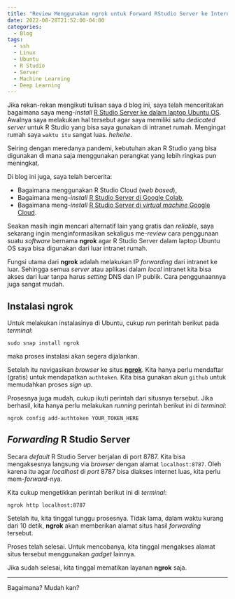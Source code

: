 ```yaml
---
title: "Review Menggunakan ngrok untuk Forward RStudio Server ke Internet"
date: 2022-08-28T21:52:00-04:00
categories:
  - Blog
tags:
  - ssh
  - Linux
  - Ubuntu
  - R Studio
  - Server
  - Machine Learning
  - Deep Learning
---
```



Jika rekan-rekan mengikuti tulisan saya d blog ini, saya telah
menceritakan bagaimana saya meng-*install* [R Studio Server ke dalam
laptop Ubuntu OS](https://ikanx101.com/blog/rstudio-server/). Awalnya
saya melakukan hal tersebut agar saya memiliki satu *dedicated server*
untuk R Studio yang bisa saya gunakan di intranet rumah. Mengingat rumah
saya `waktu itu` sangat luas. *hehehe*.

Seiring dengan meredanya pandemi, kebutuhan akan R Studio yang bisa
digunakan di mana saja menggunakan perangkat yang lebih ringkas pun
meningkat.

Di blog ini juga, saya telah bercerita:

-   Bagaimana menggunakan R Studio Cloud (*web based*),
-   Bagaimana meng-*install* [R Studio Server di Google
    Colab](https://ikanx101.com/blog/r-server-colab/),
-   Bagaimana meng-*install* [R Studio Server di *virtual machine*
    Google Cloud](https://ikanx101.com/blog/google-rstudio/).

Seakan masih ingin mencari alternatif lain yang gratis dan *reliable*,
saya sekarang ingin menginformasikan sekaligus me-*review* cara
penggunaan suatu *software* bernama **ngrok** agar R Studio Server dalam
laptop Ubuntu OS saya bisa digunakan dari luar intranet rumah.

Fungsi utama dari **ngrok** adalah melakukan IP *forwarding* dari
intranet ke luar. Sehingga semua *server* atau aplikasi dalam *local*
intranet kita bisa akses dari luar tanpa harus *setting* DNS dan IP
publik. Cara penggunaannya juga sangat mudah.

## Instalasi **ngrok**

Untuk melakukan instalasinya di Ubuntu, cukup *run* perintah berikut
pada *terminal*:

    sudo snap install ngrok

maka proses instalasi akan segera dijalankan.

Setelah itu navigasikan *browser* ke situs
[**ngrok**](https://ngrok.com/). Kita hanya perlu mendaftar (gratis)
untuk mendapatkan `authtoken`. Kita bisa gunakan akun `github` untuk
memudahkan proses *sign up*.

Prosesnya juga mudah, cukup ikuti perintah dari situsnya tersebut. Jika
berhasil, kita hanya perlu melakukan *running* perintah berikut ini di
*terminal*:

    ngrok config add-authtoken YOUR_TOKEN_HERE

## *Forwarding* R Studio Server

Secara *default* R Studio Server berjalan di port 8787. Kita bisa
mengaksesnya langsung via *browser* dengan alamat `localhost:8787`. Oleh
karena itu agar *localhost* di *port* 8787 bisa diakses internet luas,
kita perlu mem-*forward*-nya.

Kita cukup mengetikkan perintah berikut ini di *terminal*:

    ngrok http localhost:8787

Setelah itu, kita tinggal tunggu prosesnya. Tidak lama, dalam waktu
kurang dari 10 detik, **ngrok** akan memberikan alamat situs hasil
*forwarding* tersebut.

Proses telah selesai. Untuk mencobanya, kita tinggal mengakses alamat
situs tersebut menggunakan *gadget* lainnya.

Jika sudah selesai, kita tinggal mematikan layanan **ngrok** saja.

------------------------------------------------------------------------

Bagaimana? Mudah kan?
